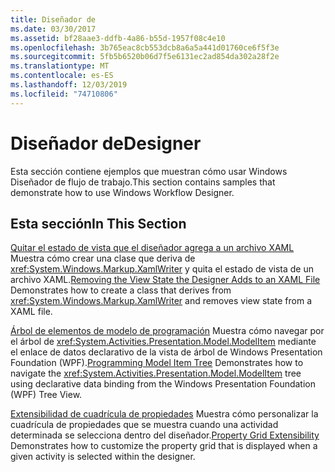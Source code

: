 ```yaml
---
title: Diseñador de
ms.date: 03/30/2017
ms.assetid: bf28aae3-ddfb-4a86-b55d-1957f08c4e10
ms.openlocfilehash: 3b765eac8cb553dcb8a6a5a441d01760ce6f5f3e
ms.sourcegitcommit: 5fb5b6520b06d7f5e6131ec2ad854da302a28f2e
ms.translationtype: MT
ms.contentlocale: es-ES
ms.lasthandoff: 12/03/2019
ms.locfileid: "74710806"
---
```

# <a name="designer"></a><span data-ttu-id="5ca3b-102">Diseñador de</span><span class="sxs-lookup"><span data-stu-id="5ca3b-102">Designer</span></span>
<span data-ttu-id="5ca3b-103">Esta sección contiene ejemplos que muestran cómo usar Windows Diseñador de flujo de trabajo.</span><span class="sxs-lookup"><span data-stu-id="5ca3b-103">This section contains samples that demonstrate how to use Windows Workflow Designer.</span></span>

## <a name="in-this-section"></a><span data-ttu-id="5ca3b-104">Esta sección</span><span class="sxs-lookup"><span data-stu-id="5ca3b-104">In This Section</span></span>
 <span data-ttu-id="5ca3b-105">[Quitar el estado de vista que el diseñador agrega a un archivo XAML](removing-the-view-state-the-designer-adds-to-an-xaml-file.md) Muestra cómo crear una clase que deriva de <xref:System.Windows.Markup.XamlWriter> y quita el estado de vista de un archivo XAML.</span><span class="sxs-lookup"><span data-stu-id="5ca3b-105">[Removing the View State the Designer Adds to an XAML File](removing-the-view-state-the-designer-adds-to-an-xaml-file.md) Demonstrates how to create a class that derives from <xref:System.Windows.Markup.XamlWriter> and removes view state from a XAML file.</span></span>

 <span data-ttu-id="5ca3b-106">[Árbol de elementos de modelo de programación](programming-model-item-tree.md) Muestra cómo navegar por el árbol de <xref:System.Activities.Presentation.Model.ModelItem> mediante el enlace de datos declarativo de la vista de árbol de Windows Presentation Foundation (WPF).</span><span class="sxs-lookup"><span data-stu-id="5ca3b-106">[Programming Model Item Tree](programming-model-item-tree.md) Demonstrates how to navigate the <xref:System.Activities.Presentation.Model.ModelItem> tree using declarative data binding from the Windows Presentation Foundation (WPF) Tree View.</span></span>

 <span data-ttu-id="5ca3b-107">[Extensibilidad de cuadrícula de propiedades](property-grid-extensibility.md) Muestra cómo personalizar la cuadrícula de propiedades que se muestra cuando una actividad determinada se selecciona dentro del diseñador.</span><span class="sxs-lookup"><span data-stu-id="5ca3b-107">[Property Grid Extensibility](property-grid-extensibility.md) Demonstrates how to customize the property grid that is displayed when a given activity is selected within the designer.</span></span>
